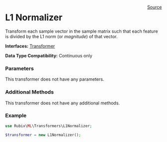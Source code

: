 <span style="float:right;"><a href="https://github.com/RubixML/RubixML/blob/master/src/Transformers/L1Normalizer.php">Source</a></span>

# L1 Normalizer
Transform each sample vector in the sample matrix such that each feature is divided by the L1 norm (or *magnitude*) of that vector.

**Interfaces:** [Transformer](api.md#transformer)

**Data Type Compatibility:** Continuous only

### Parameters
This transformer does not have any parameters.

### Additional Methods
This transformer does not have any additional methods.

### Example
```php
use Rubix\ML\Transformers\L1Normalizer;

$transformer = new L1Normalizer();
```